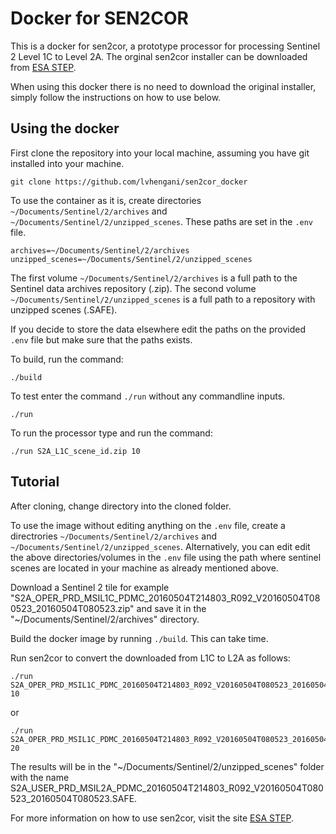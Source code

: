# Docker for SEN2COR #


This is a docker for sen2cor, a prototype processor for processing Sentinel 2 Level 1C to Level 2A. 
The orginal sen2cor installer can be downloaded from [ESA STEP](http://step.esa.int/main/third-party-plugins-2/sen2cor/).

When using this docker there is no need to download the original installer, simply follow the instructions on how to use below.

## Using the docker ##

First clone the repository into your local machine, assuming you have git installed into your machine.

~~~
git clone https://github.com/lvhengani/sen2cor_docker
~~~

To use the container as it is, create directories `~/Documents/Sentinel/2/archives` and `~/Documents/Sentinel/2/unzipped_scenes`. 
These paths are set in the `.env` file. 

~~~
archives=~/Documents/Sentinel/2/archives
unzipped_scenes=~/Documents/Sentinel/2/unzipped_scenes
~~~

The first volume `~/Documents/Sentinel/2/archives` is a full path to the Sentinel data archives repository (.zip).
The second volume `~/Documents/Sentinel/2/unzipped_scenes` is a full path to a repository with unzipped scenes (.SAFE).

If you decide to store the data elsewhere edit the paths on the provided `.env` file but make sure that the paths exists. 

To build, run the command:

~~~
./build
~~~

To test enter the command `./run` without any commandline inputs. 

~~~
./run
~~~


To run the processor type and run the command:

~~~
./run S2A_L1C_scene_id.zip 10

~~~

## Tutorial ##

After cloning, change directory into the cloned folder.

To use the image without editing anything on the `.env` file, create a directrories `~/Documents/Sentinel/2/archives` and `~/Documents/Sentinel/2/unzipped_scenes`. 
Alternatively, you can edit edit the above directories/volumes in the `.env` file using the path where sentinel scenes are located in your machine as already mentioned above.

Download a Sentinel 2 tile for example "S2A_OPER_PRD_MSIL1C_PDMC_20160504T214803_R092_V20160504T080523_20160504T080523.zip" and save it in the "~/Documents/Sentinel/2/archives" directory. 

Build the docker image by running `./build`. This can take time.

Run sen2cor to convert the downloaded from L1C to L2A  as follows:

~~~
./run S2A_OPER_PRD_MSIL1C_PDMC_20160504T214803_R092_V20160504T080523_20160504T080523.zip 10
~~~

or 

~~~
./run S2A_OPER_PRD_MSIL1C_PDMC_20160504T214803_R092_V20160504T080523_20160504T080523.zip 20
~~~ 

The results will be in the "~/Documents/Sentinel/2/unzipped_scenes" folder with the name S2A_USER_PRD_MSIL2A_PDMC_20160504T214803_R092_V20160504T080523_20160504T080523.SAFE.

For more information on how to use sen2cor, visit the site [ESA STEP](http://step.esa.int/main/third-party-plugins-2/sen2cor/).